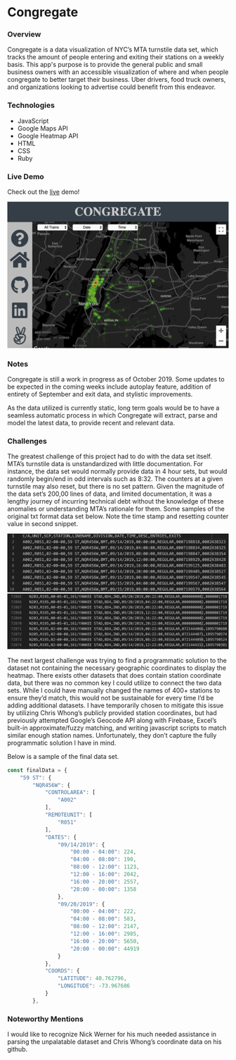 # Congregate

### Overview
Congregate is a data visualization of NYC’s MTA turnstile data set, which tracks the amount of people entering and exiting their stations on a weekly basis. This app's purpose is to provide the general public and small business owners with an accessible visualization of where and when people congregate to better target their business. Uber drivers, food truck owners, and organizations looking to advertise could benefit from this endeavor. 

### Technologies
* JavaScript
* Google Maps API
* Google Heatmap API
* HTML
* CSS
* Ruby

### Live Demo
Check out the [live](https://mikolas2788.github.io/Congregate/) demo!

![](/assets/images/main_page.png)

### Notes
Congregate is still a work in progress as of October 2019. Some updates to be expected in the coming weeks include autoplay feature, addition of entirety of September and exit data, and stylistic improvements. 

As the data utilized is currently static, long term goals would be to have a seamless automatic process in which Congregate will extract, parse and model the latest data, to provide recent and relevant data. 

### Challenges
The greatest challenge of this project had to do with the data set itself. MTA’s turnstile data is unstandardized with little documentation. For instance, the data set would normally provide data in 4 hour sets, but would randomly begin/end in odd intervals such as 8:32. The counters at a given turnstile may also reset, but there is no set pattern. Given the magnitude of the data set’s 200,00 lines of data, and limited documentation, it was a lengthy journey of incurring technical debt without the knowledge of these anomalies or understanding MTA’s rationale for them. Some samples of the original txt format data set below. Note the time stamp and resetting counter value in second snippet.

![](/assets/images/standard_timing.png)
![](/assets/images/unstandard_timing.png)

The next largest challenge was trying to find a programmatic solution to the dataset not containing the necessary geographic coordinates to display the heatmap. There exists other datasets that does contain station coordinate data, but there was no common key I could utilize to connect the two data sets. While I could have manually changed the names of 400+ stations to ensure they’d match, this would not be sustainable for every time I’d be adding additional datasets. I have temporarily chosen to mitigate this issue by utilizing Chris Whong’s publicly provided station coordinates, but had previously attempted Google’s Geocode API along with Firebase, Excel’s built-in approximate/fuzzy matching, and writing javascript scripts to match similar enough station names. Unfortunately, they don’t capture the fully programmatic solution I have in mind. 

Below is a sample of the final data set.
```JavaScript
const finalData = {
    "59 ST": {
        "NQR456W": {
            "CONTROLAREA": [
                "A002"
            ],
            "REMOTEUNIT": [
                "R051"
            ],
            "DATES": {
                "09/14/2019": {
                    "00:00 - 04:00": 224,
                    "04:00 - 08:00": 190,
                    "08:00 - 12:00": 1123,
                    "12:00 - 16:00": 2042,
                    "16:00 - 20:00": 2557,
                    "20:00 - 00:00": 1358
                },
                "09/20/2019": {
                    "00:00 - 04:00": 222,
                    "04:00 - 08:00": 583,
                    "08:00 - 12:00": 2147,
                    "12:00 - 16:00": 2985,
                    "16:00 - 20:00": 5650,
                    "20:00 - 00:00": 44919
                }
            },
            "COORDS": {
                "LATITUDE": 40.762796,
                "LONGITUDE": -73.967686
            }
        },
```

### Noteworthy Mentions
I would like to recognize Nick Werner for his much needed assistance in parsing the unpalatable dataset and Chris Whong’s coordinate data on his github.


